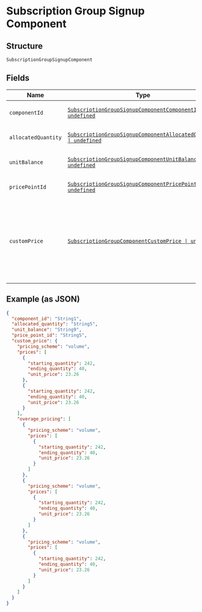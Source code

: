 
# Subscription Group Signup Component

## Structure

`SubscriptionGroupSignupComponent`

## Fields

| Name | Type | Tags | Description |
|  --- | --- | --- | --- |
| `componentId` | [`SubscriptionGroupSignupComponentComponentId \| undefined`](../../doc/models/containers/subscription-group-signup-component-component-id.md) | Optional | This is a container for one-of cases. |
| `allocatedQuantity` | [`SubscriptionGroupSignupComponentAllocatedQuantity \| undefined`](../../doc/models/containers/subscription-group-signup-component-allocated-quantity.md) | Optional | This is a container for one-of cases. |
| `unitBalance` | [`SubscriptionGroupSignupComponentUnitBalance \| undefined`](../../doc/models/containers/subscription-group-signup-component-unit-balance.md) | Optional | This is a container for one-of cases. |
| `pricePointId` | [`SubscriptionGroupSignupComponentPricePointId \| undefined`](../../doc/models/containers/subscription-group-signup-component-price-point-id.md) | Optional | This is a container for one-of cases. |
| `customPrice` | [`SubscriptionGroupComponentCustomPrice \| undefined`](../../doc/models/subscription-group-component-custom-price.md) | Optional | Used in place of `price_point_id` to define a custom price point unique to the subscription. You still need to provide `component_id`. |

## Example (as JSON)

```json
{
  "component_id": "String1",
  "allocated_quantity": "String5",
  "unit_balance": "String9",
  "price_point_id": "String5",
  "custom_price": {
    "pricing_scheme": "volume",
    "prices": [
      {
        "starting_quantity": 242,
        "ending_quantity": 40,
        "unit_price": 23.26
      },
      {
        "starting_quantity": 242,
        "ending_quantity": 40,
        "unit_price": 23.26
      }
    ],
    "overage_pricing": [
      {
        "pricing_scheme": "volume",
        "prices": [
          {
            "starting_quantity": 242,
            "ending_quantity": 40,
            "unit_price": 23.26
          }
        ]
      },
      {
        "pricing_scheme": "volume",
        "prices": [
          {
            "starting_quantity": 242,
            "ending_quantity": 40,
            "unit_price": 23.26
          }
        ]
      },
      {
        "pricing_scheme": "volume",
        "prices": [
          {
            "starting_quantity": 242,
            "ending_quantity": 40,
            "unit_price": 23.26
          }
        ]
      }
    ]
  }
}
```

